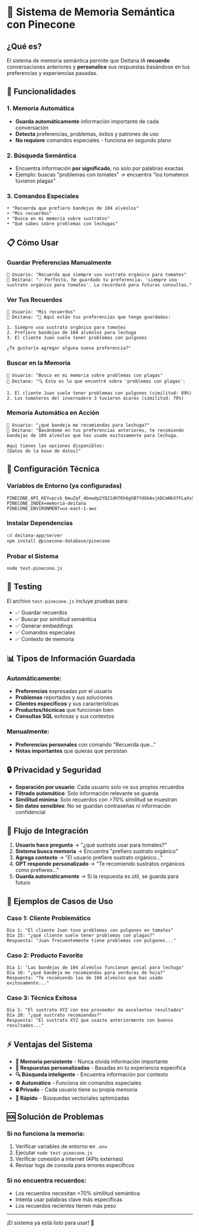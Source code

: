 # 🧠 Sistema de Memoria Semántica con Pinecone

## ¿Qué es?

El sistema de memoria semántica permite que Deitana IA **recuerde** conversaciones anteriores y **personalice** sus respuestas basándose en tus preferencias y experiencias pasadas.

## 🚀 Funcionalidades

### 1. **Memoria Automática**
- **Guarda automáticamente** información importante de cada conversación
- **Detecta** preferencias, problemas, éxitos y patrones de uso
- **No requiere** comandos especiales - funciona en segundo plano

### 2. **Búsqueda Semántica**
- Encuentra información **por significado**, no solo por palabras exactas
- Ejemplo: buscas "problemas con tomates" → encuentra "los tomateros tuvieron plagas"

### 3. **Comandos Especiales**
```
• "Recuerda que prefiero bandejas de 104 alvéolos"
• "Mis recuerdos"  
• "Busca en mi memoria sobre sustratos"
• "Qué sabes sobre problemas con lechugas"
```

## 📋 Cómo Usar

### Guardar Preferencias Manualmente
```
👤 Usuario: "Recuerda que siempre uso sustrato orgánico para tomates"
🤖 Deitana: "✅ Perfecto, he guardado tu preferencia: 'siempre uso sustrato orgánico para tomates'. La recordaré para futuras consultas."
```

### Ver Tus Recuerdos
```
👤 Usuario: "Mis recuerdos"
🤖 Deitana: "🧠 Aquí están tus preferencias que tengo guardadas:

1. Siempre uso sustrato orgánico para tomates
2. Prefiero bandejas de 104 alvéolos para lechuga
3. El cliente Juan suele tener problemas con pulgones

¿Te gustaría agregar alguna nueva preferencia?"
```

### Buscar en la Memoria
```
👤 Usuario: "Busca en mi memoria sobre problemas con plagas"
🤖 Deitana: "🔍 Esto es lo que encontré sobre 'problemas con plagas':

1. El cliente Juan suele tener problemas con pulgones (similitud: 89%)
2. Los tomateros del invernadero 3 tuvieron ácaros (similitud: 76%)
```

### Memoria Automática en Acción
```
👤 Usuario: "¿qué bandeja me recomiendas para lechuga?"
🤖 Deitana: "Basándome en tus preferencias anteriores, te recomiendo bandejas de 104 alvéolos que has usado exitosamente para lechuga. 

Aquí tienes las opciones disponibles:
[Datos de la base de datos]"
```

## 🔧 Configuración Técnica

### Variables de Entorno (ya configuradas)
```env
PINECONE_API_KEY=pcsk_6muZqf_4bnwdp2YQ21dH7Kh6ghB7YdGkAvjkDCmNkXfFLaXx5iDTnNJWUrkvZ92F1EuBzm
PINECONE_INDEX=memoria-deitana
PINECONE_ENVIRONMENT=us-east-1-aws
```

### Instalar Dependencias
```bash
cd deitana-app/server
npm install @pinecone-database/pinecone
```

### Probar el Sistema
```bash
node test-pinecone.js
```

## 🧪 Testing

El archivo `test-pinecone.js` incluye pruebas para:
- ✅ Guardar recuerdos
- ✅ Buscar por similitud semántica  
- ✅ Generar embeddings
- ✅ Comandos especiales
- ✅ Contexto de memoria

## 📊 Tipos de Información Guardada

### Automáticamente:
- **Preferencias** expresadas por el usuario
- **Problemas** reportados y sus soluciones
- **Clientes específicos** y sus características
- **Productos/técnicas** que funcionan bien
- **Consultas SQL** exitosas y sus contextos

### Manualmente:
- **Preferencias personales** con comando "Recuerda que..."
- **Notas importantes** que quieras que persistan

## 🔒 Privacidad y Seguridad

- **Separación por usuario**: Cada usuario solo ve sus propios recuerdos
- **Filtrado automático**: Solo información relevante se guarda
- **Similitud mínima**: Solo recuerdos con >70% similitud se muestran
- **Sin datos sensibles**: No se guardan contraseñas ni información confidencial

## 🚀 Flujo de Integración

1. **Usuario hace pregunta** → "¿qué sustrato usar para tomates?"
2. **Sistema busca memoria** → Encuentra "prefiero sustrato orgánico"
3. **Agrega contexto** → "El usuario prefiere sustrato orgánico..."
4. **GPT responde personalizado** → "Te recomiendo sustratos orgánicos como prefieres..."
5. **Guarda automáticamente** → Si la respuesta es útil, se guarda para futuro

## 🔄 Ejemplos de Casos de Uso

### Caso 1: Cliente Problemático
```
Día 1: "El cliente Juan tuvo problemas con pulgones en tomates"
Día 15: "¿qué cliente suele tener problemas con plagas?"
Respuesta: "Juan frecuentemente tiene problemas con pulgones..."
```

### Caso 2: Producto Favorito
```
Día 1: "Las bandejas de 104 alvéolos funcionan genial para lechuga"
Día 10: "¿qué bandeja me recomiendas para verduras de hoja?"
Respuesta: "Te recomiendo las de 104 alvéolos que has usado exitosamente..."
```

### Caso 3: Técnica Exitosa
```
Día 1: "El sustrato XYZ con ese proveedor da excelentes resultados"
Día 20: "¿qué sustrato recomiendas?"
Respuesta: "El sustrato XYZ que usaste anteriormente con buenos resultados..."
```

## ⚡ Ventajas del Sistema

- **🧠 Memoria persistente** - Nunca olvida información importante
- **🎯 Respuestas personalizadas** - Basadas en tu experiencia específica  
- **🔍 Búsqueda inteligente** - Encuentra información por contexto
- **⚙️ Automático** - Funciona sin comandos especiales
- **🔒 Privado** - Cada usuario tiene su propia memoria
- **🚀 Rápido** - Búsquedas vectoriales optimizadas

## 🆘 Solución de Problemas

### Si no funciona la memoria:
1. Verificar variables de entorno en `.env`
2. Ejecutar `node test-pinecone.js`
3. Verificar conexión a internet (APIs externas)
4. Revisar logs de consola para errores específicos

### Si no encuentra recuerdos:
- Los recuerdos necesitan >70% similitud semántica
- Intenta usar palabras clave más específicas
- Los recuerdos recientes tienen más peso

---

¡El sistema ya está listo para usar! 🎉 